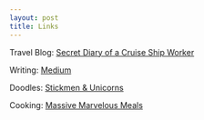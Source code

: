 ```yaml
---
layout: post
title: Links
---
```

Travel Blog: [Secret Diary of a Cruise Ship Worker](https://medium.com/cruise-ships)

Writing: [Medium](https://medium.com/@roymarvelous)

Doodles: [Stickmen & Unicorns](https://instagram.com/stickmenandunicorns)

Cooking: [Massive Marvelous Meals](https://instagram.com/massivemarvelousmeals)


